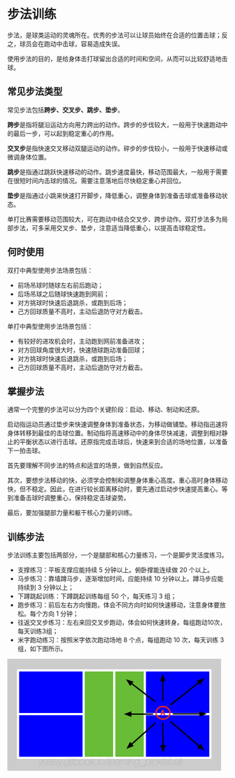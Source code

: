 # 步法训练

步法，是球类运动的灵魂所在。优秀的步法可以让球员始终在合适的位置击球；反之，球员会在跑动中击球，容易造成失误。

使用步法的目的，是给身体击打球留出合适的时间和空间，从而可以比较舒适地击球。

## 常见步法类型

常见步法包括**跨步、交叉步、跳步、垫步**。

**跨步**是指将腿沿运动方向用力跨出的动作。跨步的步伐较大，一般用于快速跑动中的最后一步，可以起到稳定重心的作用。

**交叉步**是指快速交叉移动双腿运动的动作。碎步的步伐较小，一般用于快速移动或微调身体位置。

**跳步**是指通过跳跃快速移动的动作。跳步速度最快，移动范围最大，一般用于需要在很短时间内击球的情况。需要注意落地后尽快稳定重心并回位。

**垫步**是指通过小跳来快速打开脚步，降低重心，调整身体到准备击球或准备移动状态。

单打比赛需要移动范围较大，可在跑动中结合交叉步、跨步动作。双打步法多为局部步法，可多采用交叉步、垫步，注意适当降低重心，以提高击球稳定性。

## 何时使用

双打中典型使用步法场景包括：

* 前场吊球时随球左右前后跑动；
* 后场吊球之后随球快速跑到网前；
* 对方挑球时快速后退跳杀，或跑到后场；
* 己方回球质量不高时，主动后退防守对方截击。

单打中典型使用步法场景包括：

* 有较好的进攻机会时，主动跑到网前准备进攻；
* 对方回球角度很大时，快速随球跑动准备回球；
* 对方挑球时快速后退跳杀，或跑到后场；
* 己方回球质量不高时，主动后退防守对方截击。

## 掌握步法

通常一个完整的步法可以分为四个关键阶段：启动、移动、制动和还原。

启动指运动员通过垫步来快速调整身体到准备状态，为移动做铺垫。移动指迅速将身体转移到最佳的击球位置。制动指将高速移动中的身体尽快减速，调整到相对静止的平衡状态以进行击球。还原指完成击球后，快速来到合适的场地位置，以准备下一拍击球。

首先要理解不同步法的特点和适宜的场景，做到自然反应。

其次，要想步法移动的快，必须学会控制和调整身体重心高度。重心高时身体移动快，但不稳定。因此，在进行较长距离移动时，要先通过启动步快速提高重心。等到准备击球时调整重心，保持稳定击球姿势。

最后，要加强腿部力量和躯干核心力量的训练。

## 训练步法

步法训练主要包括两部分，一个是腿部和核心力量练习，一个是脚步灵活度练习。

* 支撑练习：平板支撑应能持续 5 分钟以上。俯卧撑能连续做 20 个以上。
* 马步练习：靠墙蹲马步，逐渐增加时间，应能持续 10 分钟以上。蹲马步应能持续到 3 分钟以上；
* 下蹲跳起训练：下蹲跳起训练每组 50 个，每天练习 3 组；
* 跑步练习：前后左右方向慢跑，体会不同方向时如何快速移动，注意身体要放松。每个方向 1 分钟；
* 往返交叉步练习：左右来回交叉步跑动，体会如何快速转身。每组跑动10次，每天训练3组；
* 米字跑动练习：按照米字依次跑动场地 8 个点，每组跑动 10 次，每天训练 3 组，如下图所示。

![米字步伐训练](_images/footwork.png)
